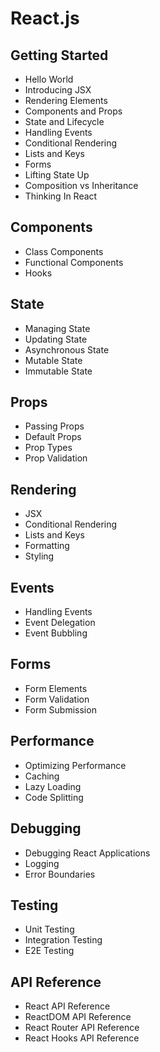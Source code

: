 # React.js

## Getting Started

* Hello World
* Introducing JSX
* Rendering Elements
* Components and Props
* State and Lifecycle
* Handling Events
* Conditional Rendering
* Lists and Keys
* Forms
* Lifting State Up
* Composition vs Inheritance
* Thinking In React

## Components

* Class Components
* Functional Components
* Hooks

##  State

* Managing State
* Updating State
* Asynchronous State
* Mutable State
* Immutable State

## Props

* Passing Props
* Default Props
* Prop Types
* Prop Validation

## Rendering

* JSX
* Conditional Rendering
* Lists and Keys
* Formatting
* Styling

## Events

* Handling Events
* Event Delegation
* Event Bubbling

## Forms

* Form Elements
* Form Validation
* Form Submission

## Performance

* Optimizing Performance
* Caching
* Lazy Loading
* Code Splitting

## Debugging

* Debugging React Applications
* Logging
* Error Boundaries

## Testing

* Unit Testing
* Integration Testing
* E2E Testing

## API Reference

* React API Reference
* ReactDOM API Reference
* React Router API Reference
* React Hooks API Reference
